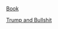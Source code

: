 
[Book](https://www.amazon.de/-/en/Harry-G-Frankfurt/dp/0691122946/ref=sr_1_1?crid=1W2GS4ORSTLVA&keywords=auf+bullshit&qid=1658053117&sprefix=statistical+%2Caps%2C292&sr=8-1)


[Trump and Bullshit](https://www.youtube.com/watch?v=WlkIpfc75s0)